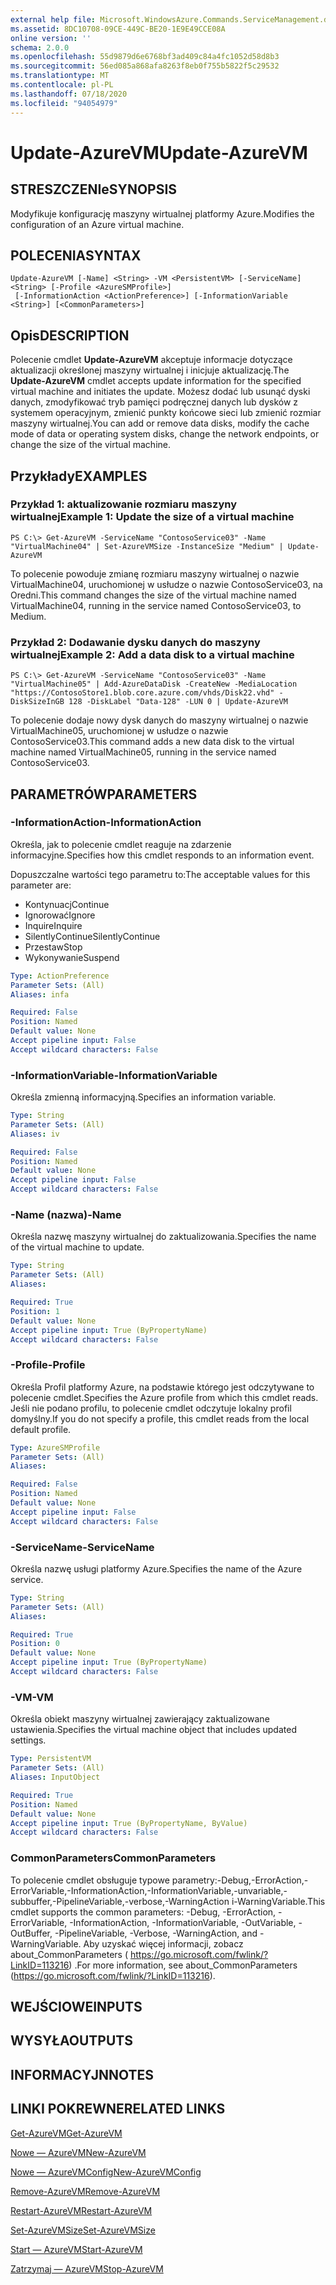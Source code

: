 ```yaml
---
external help file: Microsoft.WindowsAzure.Commands.ServiceManagement.dll-Help.xml
ms.assetid: 8DC10708-09CE-449C-BE20-1E9E49CCE08A
online version: ''
schema: 2.0.0
ms.openlocfilehash: 55d9879d6e6768bf3ad409c84a4fc1052d58d8b3
ms.sourcegitcommit: 56ed085a868afa8263f8eb0f755b5822f5c29532
ms.translationtype: MT
ms.contentlocale: pl-PL
ms.lasthandoff: 07/18/2020
ms.locfileid: "94054979"
---
```

# <span data-ttu-id="eddbe-101">Update-AzureVM</span><span class="sxs-lookup"><span data-stu-id="eddbe-101">Update-AzureVM</span></span>

## <span data-ttu-id="eddbe-102">STRESZCZENIe</span><span class="sxs-lookup"><span data-stu-id="eddbe-102">SYNOPSIS</span></span>
<span data-ttu-id="eddbe-103">Modyfikuje konfigurację maszyny wirtualnej platformy Azure.</span><span class="sxs-lookup"><span data-stu-id="eddbe-103">Modifies the configuration of an Azure virtual machine.</span></span>

## <span data-ttu-id="eddbe-104">POLECENIA</span><span class="sxs-lookup"><span data-stu-id="eddbe-104">SYNTAX</span></span>

```
Update-AzureVM [-Name] <String> -VM <PersistentVM> [-ServiceName] <String> [-Profile <AzureSMProfile>]
 [-InformationAction <ActionPreference>] [-InformationVariable <String>] [<CommonParameters>]
```

## <span data-ttu-id="eddbe-105">Opis</span><span class="sxs-lookup"><span data-stu-id="eddbe-105">DESCRIPTION</span></span>
<span data-ttu-id="eddbe-106">Polecenie cmdlet **Update-AzureVM** akceptuje informacje dotyczące aktualizacji określonej maszyny wirtualnej i inicjuje aktualizację.</span><span class="sxs-lookup"><span data-stu-id="eddbe-106">The **Update-AzureVM** cmdlet accepts update information for the specified virtual machine and initiates the update.</span></span>
<span data-ttu-id="eddbe-107">Możesz dodać lub usunąć dyski danych, zmodyfikować tryb pamięci podręcznej danych lub dysków z systemem operacyjnym, zmienić punkty końcowe sieci lub zmienić rozmiar maszyny wirtualnej.</span><span class="sxs-lookup"><span data-stu-id="eddbe-107">You can add or remove data disks, modify the cache mode of data or operating system disks, change the network endpoints, or change the size of the virtual machine.</span></span>

## <span data-ttu-id="eddbe-108">Przykłady</span><span class="sxs-lookup"><span data-stu-id="eddbe-108">EXAMPLES</span></span>

### <span data-ttu-id="eddbe-109">Przykład 1: aktualizowanie rozmiaru maszyny wirtualnej</span><span class="sxs-lookup"><span data-stu-id="eddbe-109">Example 1: Update the size of a virtual machine</span></span>
```
PS C:\> Get-AzureVM -ServiceName "ContosoService03" -Name "VirtualMachine04" | Set-AzureVMSize -InstanceSize "Medium" | Update-AzureVM
```

<span data-ttu-id="eddbe-110">To polecenie powoduje zmianę rozmiaru maszyny wirtualnej o nazwie VirtualMachine04, uruchomionej w usłudze o nazwie ContosoService03, na Oredni.</span><span class="sxs-lookup"><span data-stu-id="eddbe-110">This command changes the size of the virtual machine named VirtualMachine04, running in the service named ContosoService03, to Medium.</span></span>

### <span data-ttu-id="eddbe-111">Przykład 2: Dodawanie dysku danych do maszyny wirtualnej</span><span class="sxs-lookup"><span data-stu-id="eddbe-111">Example 2: Add a data disk to a virtual machine</span></span>
```
PS C:\> Get-AzureVM -ServiceName "ContosoService03" -Name "VirtualMachine05" | Add-AzureDataDisk -CreateNew -MediaLocation "https://ContosoStore1.blob.core.azure.com/vhds/Disk22.vhd" -DiskSizeInGB 128 -DiskLabel "Data-128" -LUN 0 | Update-AzureVM
```

<span data-ttu-id="eddbe-112">To polecenie dodaje nowy dysk danych do maszyny wirtualnej o nazwie VirtualMachine05, uruchomionej w usłudze o nazwie ContosoService03.</span><span class="sxs-lookup"><span data-stu-id="eddbe-112">This command adds a new data disk to the virtual machine named VirtualMachine05, running in the service named ContosoService03.</span></span>

## <span data-ttu-id="eddbe-113">PARAMETRÓW</span><span class="sxs-lookup"><span data-stu-id="eddbe-113">PARAMETERS</span></span>

### <span data-ttu-id="eddbe-114">-InformationAction</span><span class="sxs-lookup"><span data-stu-id="eddbe-114">-InformationAction</span></span>
<span data-ttu-id="eddbe-115">Określa, jak to polecenie cmdlet reaguje na zdarzenie informacyjne.</span><span class="sxs-lookup"><span data-stu-id="eddbe-115">Specifies how this cmdlet responds to an information event.</span></span>

<span data-ttu-id="eddbe-116">Dopuszczalne wartości tego parametru to:</span><span class="sxs-lookup"><span data-stu-id="eddbe-116">The acceptable values for this parameter are:</span></span>

- <span data-ttu-id="eddbe-117">Kontynuacj</span><span class="sxs-lookup"><span data-stu-id="eddbe-117">Continue</span></span>
- <span data-ttu-id="eddbe-118">Ignorować</span><span class="sxs-lookup"><span data-stu-id="eddbe-118">Ignore</span></span>
- <span data-ttu-id="eddbe-119">Inquire</span><span class="sxs-lookup"><span data-stu-id="eddbe-119">Inquire</span></span>
- <span data-ttu-id="eddbe-120">SilentlyContinue</span><span class="sxs-lookup"><span data-stu-id="eddbe-120">SilentlyContinue</span></span>
- <span data-ttu-id="eddbe-121">Przestaw</span><span class="sxs-lookup"><span data-stu-id="eddbe-121">Stop</span></span>
- <span data-ttu-id="eddbe-122">Wykonywanie</span><span class="sxs-lookup"><span data-stu-id="eddbe-122">Suspend</span></span>

```yaml
Type: ActionPreference
Parameter Sets: (All)
Aliases: infa

Required: False
Position: Named
Default value: None
Accept pipeline input: False
Accept wildcard characters: False
```

### <span data-ttu-id="eddbe-123">-InformationVariable</span><span class="sxs-lookup"><span data-stu-id="eddbe-123">-InformationVariable</span></span>
<span data-ttu-id="eddbe-124">Określa zmienną informacyjną.</span><span class="sxs-lookup"><span data-stu-id="eddbe-124">Specifies an information variable.</span></span>

```yaml
Type: String
Parameter Sets: (All)
Aliases: iv

Required: False
Position: Named
Default value: None
Accept pipeline input: False
Accept wildcard characters: False
```

### <span data-ttu-id="eddbe-125">-Name (nazwa)</span><span class="sxs-lookup"><span data-stu-id="eddbe-125">-Name</span></span>
<span data-ttu-id="eddbe-126">Określa nazwę maszyny wirtualnej do zaktualizowania.</span><span class="sxs-lookup"><span data-stu-id="eddbe-126">Specifies the name of the virtual machine to update.</span></span>

```yaml
Type: String
Parameter Sets: (All)
Aliases: 

Required: True
Position: 1
Default value: None
Accept pipeline input: True (ByPropertyName)
Accept wildcard characters: False
```

### <span data-ttu-id="eddbe-127">-Profile</span><span class="sxs-lookup"><span data-stu-id="eddbe-127">-Profile</span></span>
<span data-ttu-id="eddbe-128">Określa Profil platformy Azure, na podstawie którego jest odczytywane to polecenie cmdlet.</span><span class="sxs-lookup"><span data-stu-id="eddbe-128">Specifies the Azure profile from which this cmdlet reads.</span></span>
<span data-ttu-id="eddbe-129">Jeśli nie podano profilu, to polecenie cmdlet odczytuje lokalny profil domyślny.</span><span class="sxs-lookup"><span data-stu-id="eddbe-129">If you do not specify a profile, this cmdlet reads from the local default profile.</span></span>

```yaml
Type: AzureSMProfile
Parameter Sets: (All)
Aliases: 

Required: False
Position: Named
Default value: None
Accept pipeline input: False
Accept wildcard characters: False
```

### <span data-ttu-id="eddbe-130">-ServiceName</span><span class="sxs-lookup"><span data-stu-id="eddbe-130">-ServiceName</span></span>
<span data-ttu-id="eddbe-131">Określa nazwę usługi platformy Azure.</span><span class="sxs-lookup"><span data-stu-id="eddbe-131">Specifies the name of the Azure service.</span></span>

```yaml
Type: String
Parameter Sets: (All)
Aliases: 

Required: True
Position: 0
Default value: None
Accept pipeline input: True (ByPropertyName)
Accept wildcard characters: False
```

### <span data-ttu-id="eddbe-132">-VM</span><span class="sxs-lookup"><span data-stu-id="eddbe-132">-VM</span></span>
<span data-ttu-id="eddbe-133">Określa obiekt maszyny wirtualnej zawierający zaktualizowane ustawienia.</span><span class="sxs-lookup"><span data-stu-id="eddbe-133">Specifies the virtual machine object that includes updated settings.</span></span>

```yaml
Type: PersistentVM
Parameter Sets: (All)
Aliases: InputObject

Required: True
Position: Named
Default value: None
Accept pipeline input: True (ByPropertyName, ByValue)
Accept wildcard characters: False
```

### <span data-ttu-id="eddbe-134">CommonParameters</span><span class="sxs-lookup"><span data-stu-id="eddbe-134">CommonParameters</span></span>
<span data-ttu-id="eddbe-135">To polecenie cmdlet obsługuje typowe parametry:-Debug,-ErrorAction,-ErrorVariable,-InformationAction,-InformationVariable,-unvariable,-subbuffer,-PipelineVariable,-verbose,-WarningAction i-WarningVariable.</span><span class="sxs-lookup"><span data-stu-id="eddbe-135">This cmdlet supports the common parameters: -Debug, -ErrorAction, -ErrorVariable, -InformationAction, -InformationVariable, -OutVariable, -OutBuffer, -PipelineVariable, -Verbose, -WarningAction, and -WarningVariable.</span></span> <span data-ttu-id="eddbe-136">Aby uzyskać więcej informacji, zobacz about_CommonParameters ( https://go.microsoft.com/fwlink/?LinkID=113216) .</span><span class="sxs-lookup"><span data-stu-id="eddbe-136">For more information, see about_CommonParameters (https://go.microsoft.com/fwlink/?LinkID=113216).</span></span>

## <span data-ttu-id="eddbe-137">WEJŚCIOWE</span><span class="sxs-lookup"><span data-stu-id="eddbe-137">INPUTS</span></span>

## <span data-ttu-id="eddbe-138">WYSYŁA</span><span class="sxs-lookup"><span data-stu-id="eddbe-138">OUTPUTS</span></span>

## <span data-ttu-id="eddbe-139">INFORMACYJN</span><span class="sxs-lookup"><span data-stu-id="eddbe-139">NOTES</span></span>

## <span data-ttu-id="eddbe-140">LINKI POKREWNE</span><span class="sxs-lookup"><span data-stu-id="eddbe-140">RELATED LINKS</span></span>

[<span data-ttu-id="eddbe-141">Get-AzureVM</span><span class="sxs-lookup"><span data-stu-id="eddbe-141">Get-AzureVM</span></span>](./Get-AzureVM.md)

[<span data-ttu-id="eddbe-142">Nowe — AzureVM</span><span class="sxs-lookup"><span data-stu-id="eddbe-142">New-AzureVM</span></span>](./New-AzureVM.md)

[<span data-ttu-id="eddbe-143">Nowe — AzureVMConfig</span><span class="sxs-lookup"><span data-stu-id="eddbe-143">New-AzureVMConfig</span></span>](./New-AzureVMConfig.md)

[<span data-ttu-id="eddbe-144">Remove-AzureVM</span><span class="sxs-lookup"><span data-stu-id="eddbe-144">Remove-AzureVM</span></span>](./Remove-AzureVM.md)

[<span data-ttu-id="eddbe-145">Restart-AzureVM</span><span class="sxs-lookup"><span data-stu-id="eddbe-145">Restart-AzureVM</span></span>](./Restart-AzureVM.md)

[<span data-ttu-id="eddbe-146">Set-AzureVMSize</span><span class="sxs-lookup"><span data-stu-id="eddbe-146">Set-AzureVMSize</span></span>](./Set-AzureVMSize.md)

[<span data-ttu-id="eddbe-147">Start — AzureVM</span><span class="sxs-lookup"><span data-stu-id="eddbe-147">Start-AzureVM</span></span>](./Start-AzureVM.md)

[<span data-ttu-id="eddbe-148">Zatrzymaj — AzureVM</span><span class="sxs-lookup"><span data-stu-id="eddbe-148">Stop-AzureVM</span></span>](./Stop-AzureVM.md)


